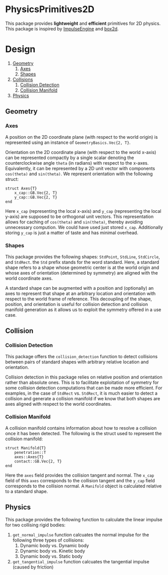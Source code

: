 # PhysicsPrimitives2D

This package provides **lightweight** and **efficient** primitives for 2D physics. This package is inspired by [ImpulseEngine](https://github.com/RandyGaul/ImpulseEngine) and [box2d](https://github.com/erincatto/box2d).

# Design
1. [Geometry](#geometry)
    1. [Axes](#axes)
    1. [Shapes](#shapes)
1. [Collisions](#collisions)
    1. [Collision Detection](#collision-detection)
    1. [Collision Manifold](#collision-manifold)
1. [Physics](#physics)

## Geometry

### Axes

A position on the 2D coordinate plane (with respect to the world origin) is represented using an instance of `GeometryBasics.Vec{2, T}`.

Orientation on the 2D coordinate plane (with respect to the world x-axis) can be represented compactly by a single scalar denoting the counterclockwise angle `theta` (in radians) with respect to the x-axes. Equivalently, it can be represented by a 2D unit vector with components `cos(theta)` and `sin(theta)`. We represent orientation with the following struct:

```
struct Axes{T}
    x_cap::GB.Vec{2, T}
    y_cap::GB.Vec{2, T}
end
```

Here `x_cap` (representing the local x-axis) and `y_cap` (representing the local y-axis) are supposed to be orthogonal unit vectors. This representation allows for caching of `cos(theta)` and `sin(theta)`, thereby avoiding unnecessary compution. We could have used just stored `x_cap`. Additionally storing `y_cap` is just a matter of taste and has minimal overhead.

### Shapes

This package provides the following shapes: `StdPoint`, `StdLine`, `StdCircle`, and `StdRect`.
the `Std` prefix stands for the word standard. Here, a standard shape refers to a shape whose geometric center is at the world origin and whose axes of orientation (determined by symmetry) are aligned with the world coordinate axes.

A standard shape can be augmented with a position and (optionally) an axes to represent that shape at an arbitrary location and orientation with respect to the world frame of reference. This decoupling of the shape, position, and orientation is useful for collision detection and collision manifold generation as it allows us to exploit the symmetry offered in a use case.

## Collision

### Collision Detection

This package offers the `collision_detection` function to detect collisions between pairs of standard shapes with arbitrary relative location and orientation.

Collision detection in this package relies on relative position and orientation rather than absolute ones. This is to facilitate exploitation of symmetry for some collision detection computations that can be made more efficient. For examples, in the case of `StdRect` vs. `StdRect`, it is much easier to detect a collision and generate a collision manifold if we know that both shapes are axes aligned with respect to the world coordinates.

### Collision Manifold

A collision manifold contains information about how to resolve a collision once it has been detected. The following is the struct used to represent the collision manifold:

```
struct Manifold{T}
    penetration::T
    axes::Axes{T}
    contact::GB.Vec{2, T}
end
```

Here the `axes` field provides the collision tangent and normal. The `x_cap` field of this `axes` corresponds to the collision tangent and the `y_cap` field corresponds to the collision normal. A `Manifold` object is calculated relative to a standard shape.

## Physics

This package provides the following function to calculate the linear impulse for two collising rigid bodies:
1. `get_normal_impulse` function calcuates the normal impulse for the following three types of collisions:
    1. Dynamic body vs. Dynamic body
    1. Dynamic body vs. Kinetic body
    1. Dynamic body vs. Static body
1. `get_tangential_impulse` function calcuates the tangential impulse (caused by friction)
